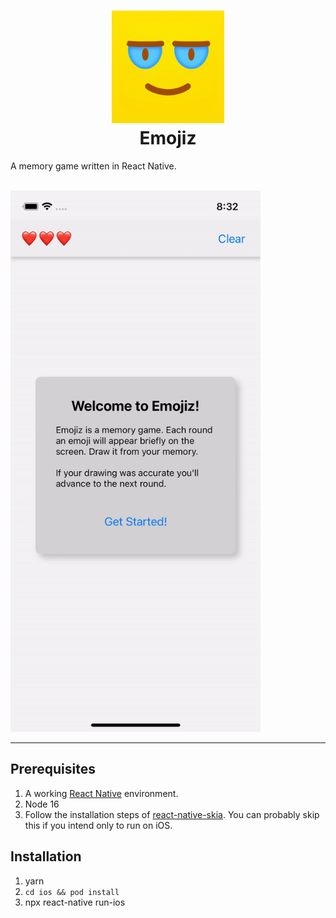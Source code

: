 <h1 align="center">
  <img src=".logo.png"/><br/>
  Emojiz
</h1>

A memory game written in React Native.
<br><br>

<img src="https://raw.githubusercontent.com/guyca/Emojiz/master/app.gif" width="400" />

___
## Prerequisites
1. A working [React Native](https://github.com/facebook/react-native) environment.
2. Node 16
3. Follow the installation steps of [react-native-skia](https://github.com/Shopify/react-native-skia). You can probably skip this if you intend only to run on iOS.

## Installation
1. yarn
2. `cd ios && pod install`
3. npx react-native run-ios